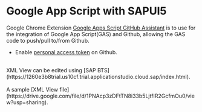 # Google App Script with SAPUI5
Google Chrome Extension [Google Apps Script GitHub Assistant](https://chrome.google.com/webstore/detail/google-apps-script-github/lfjcgcmkmjjlieihflfhjopckgpelofo) is to use for the integration of Google App Script(GAS) and Github, allowing the GAS code to push/pull to/from Github.<br/>
- Enable [personal access token](https://docs.github.com/en/enterprise-server@3.4/authentication/keeping-your-account-and-data-secure/creating-a-personal-access-token) on Github. <br/>
<br/>
XML View can be edited using [SAP BTS](https://1260e3b8trial.us10cf.trial.applicationstudio.cloud.sap/index.html). <br/>
<br/>
A sample [XML View file](https://drive.google.com/file/d/1PNAcp3zDFtTN8i33b5LjtfIR2GcfmOu0/view?usp=sharing). 
